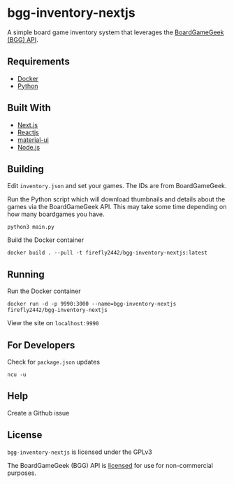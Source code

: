 # bgg-inventory-nextjs

A simple board game inventory system that leverages
the [BoardGameGeek (BGG) API](https://boardgamegeek.com/wiki/page/BGG_XML_API2).

## Requirements

* [Docker](https://www.docker.com/)
* [Python](https://www.python.org/)

## Built With

* [Next.js](https://nextjs.org/)
* [Reactjs](https://reactjs.org/)
* [material-ui](https://material-ui.com/)
* [Node.js](https://nodejs.org/)

## Building

Edit `inventory.json` and set your games.  The IDs are from BoardGameGeek.

Run the Python script which will download thumbnails and details about the
games via the BoardGameGeek API.  This may take some time depending
on how many boardgames you have.

`python3 main.py`

Build the Docker container

`docker build . --pull -t firefly2442/bgg-inventory-nextjs:latest`

## Running

Run the Docker container

`docker run -d -p 9990:3000 --name=bgg-inventory-nextjs firefly2442/bgg-inventory-nextjs`

View the site on `localhost:9990`

## For Developers

Check for `package.json` updates

`ncu -u`

## Help

Create a Github issue

## License

`bgg-inventory-nextjs` is licensed under the GPLv3

The BoardGameGeek (BGG) API is [licensed](https://boardgamegeek.com/wiki/page/XML_API_Terms_of_Use#)
for use for non-commercial purposes.

